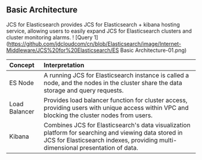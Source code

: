 ## Basic Architecture
JCS for Elasticsearch provides JCS for Elasticsearch + kibana hosting service, allowing users to easily expand JCS for Elasticsearch clusters and cluster monitoring alarms.
! [Query 1](https://github.com/jdcloudcom/cn/blob/Elasticsearch/image/Internet-Middleware/JCS%20for%20Elasticsearch/ES Basic Architecture-01.png)

| Concept | Interpretation |
| :- | :- |
| ES Node | A running JCS for Elasticsearch instance is called a node, and the nodes in the cluster share the data storage and query requests. |	
| Load Balancer | Provides load balancer function for cluster access, providing users with unique access within VPC and blocking the cluster nodes from users. |
Kibana | Combines JCS for Elasticsearch's data visualization platform for searching and viewing data stored in JCS for Elasticsearch indexes, providing multi-dimensional presentation of data. |
